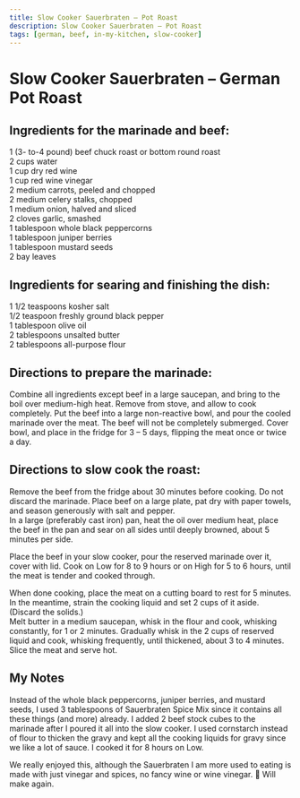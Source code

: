 ```yaml
---
title: Slow Cooker Sauerbraten – Pot Roast 
description: Slow Cooker Sauerbraten – Pot Roast
tags: [german, beef, in-my-kitchen, slow-cooker]
---
```


# Slow Cooker Sauerbraten – German Pot Roast

## Ingredients for the marinade and beef:
1 (3- to-4 pound) beef chuck roast or bottom round roast  
2 cups water  
1 cup dry red wine  
1 cup red wine vinegar  
2 medium carrots, peeled and chopped  
2 medium celery stalks, chopped  
1 medium onion, halved and sliced  
2 cloves garlic, smashed  
1 tablespoon whole black peppercorns  
1 tablespoon juniper berries  
1 tablespoon mustard seeds  
2 bay leaves

## Ingredients for searing and finishing the dish: 
1 1/2 teaspoons kosher salt  
1/2 teaspoon freshly ground black pepper  
1 tablespoon olive oil  
2 tablespoons unsalted butter  
2 tablespoons all-purpose flour

## Directions to prepare the marinade:
Combine all ingredients except beef in a large saucepan, and bring to the boil over medium-high heat. Remove from stove, and allow to cook completely. Put the beef into a large non-reactive bowl, and pour the cooled marinade over the meat. The beef will not be completely submerged. Cover bowl, and place in the fridge for 3 – 5 days, flipping the meat once or twice a day.

## Directions to slow cook the roast:
Remove the beef from the fridge about 30 minutes before cooking. Do not discard the marinade. Place beef on a large plate, pat dry with paper towels, and season generously with salt and pepper.  
In a large (preferably cast iron) pan, heat the oil over medium heat, place the beef in the pan and sear on all sides until deeply browned, about 5 minutes per side.

Place the beef in your slow cooker, pour the reserved marinade over it, cover with lid. Cook on Low for 8 to 9 hours or on High for 5 to 6 hours, until the meat is tender and cooked through.

When done cooking, place the meat on a cutting board to rest for 5 minutes. In the meantime, strain the cooking liquid and set 2 cups of it aside. (Discard the solids.)  
Melt butter in a medium saucepan, whisk in the flour and cook, whisking constantly, for 1 or 2 minutes. Gradually whisk in the 2 cups of reserved liquid and cook, whisking frequently, until thickened, about 3 to 4 minutes. Slice the meat and serve hot.

## My Notes
Instead of the whole black peppercorns, juniper berries, and mustard seeds, I used 3 tablespoons of Sauerbraten Spice Mix since it contains all these things (and more) already. I added 2 beef stock cubes to the marinade after I poured it all into the slow cooker. I used cornstarch instead of flour to thicken the gravy and kept all the cooking liquids for gravy since we like a lot of sauce. I cooked it for 8 hours on Low.

We really enjoyed this, although the Sauerbraten I am more used to eating is made with just vinegar and spices, no fancy wine or wine vinegar. 🙂 Will make again.